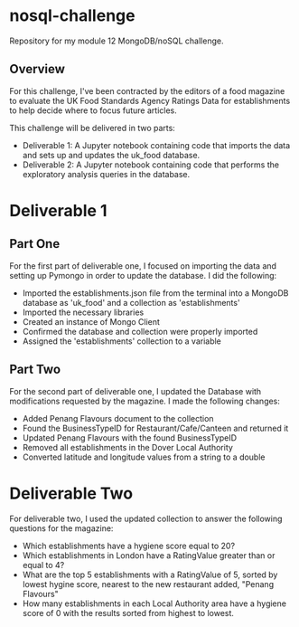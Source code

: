 # nosql-challenge
Repository for my module 12 MongoDB/noSQL challenge.

## Overview

For this challenge, I've been contracted by the editors of a food magazine to evaluate the UK Food Standards Agency Ratings Data for establishments to help decide where to focus future articles.

This challenge will be delivered in two parts:
- Deliverable 1: A Jupyter notebook containing code that imports the data and sets up and updates the uk_food database.
- Deliverable 2: A Jupyter notebook containing code that performs the exploratory analysis queries in the database.

# Deliverable 1

## Part One

For the first part of deliverable one, I focused on importing the data and setting up Pymongo in order to update the database. I did the following:
- Imported the establishments.json file from the terminal into a MongoDB database as 'uk_food' and a collection as 'establishments'
- Imported the necessary libraries
- Created an instance of Mongo Client
- Confirmed the database and collection were properly imported
- Assigned the 'establishments' collection to a variable


## Part Two

For the second part of deliverable one, I updated the Database with modifications requested by the magazine. I made the following changes:
- Added Penang Flavours document to the collection
- Found the BusinessTypeID for Restaurant/Cafe/Canteen and returned it
- Updated Penang Flavours with the found BusinessTypeID
- Removed all establishments in the Dover Local Authority
- Converted latitude and longitude values from a string to a double


# Deliverable Two

For deliverable two, I used the updated collection to answer the following questions for the magazine:
- Which establishments have a hygiene score equal to 20?
- Which establishments in London have a RatingValue greater than or equal to 4?
- What are the top 5 establishments with a RatingValue of 5, sorted by lowest hygine score, nearest to the new restaurant added, "Penang Flavours"
- How many establishments in each Local Authority area have a hygiene score of 0 with the results sorted from highest to lowest.
